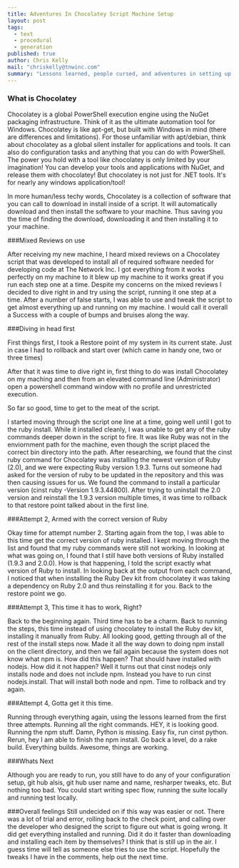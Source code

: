 ```yaml
---
title: Adventures In Chocolatey Script Machine Setup
layout: post
tags: 
  - text
  - procedural
  - generation
published: true
author: Chris Kelly
mail: "chriskelly@tnwinc.com"
summary: "Lessons learned, people cursed, and adventures in setting up a new development machine using a Chocolatey Script."
---
```


### What is Chocolatey
Chocolatey is a global PowerShell execution engine using the NuGet packaging infrastructure. Think of it as the ultimate automation tool for Windows.  Chocolatey is like apt-get, but built with Windows in mind (there are differences and limitations). For those unfamiliar with apt/debian, think about chocolatey as a global silent installer for applications and tools. It can also do configuration tasks and anything that you can do with PowerShell. The power you hold with a tool like chocolatey is only limited by your imagination!  You can develop your tools and applications with NuGet, and release them with chocolatey!
But chocolatey is not just for .NET tools. It's for nearly any windows application/tool!


In more human/less techy words, Chocolatey is a collection of software that you can call to download in install inside of a script.  It will automatically download and then install the software to your machine.  Thus saving you the time of finding the download, downloading it and then installing it to your machine.



###Mixed Reviews on use

After receiving my new machine, I heard mixed reviews on a Chocolatey script that was developed to install all of required software needed for developing code at The Network Inc.  I got everything from it works perfectly on my machine to it blew up my machine to it works great if you run each step one at a time.   Despite my concerns on the mixed reviews I decided to dive right in and try using the script, running it one step at a time.  After a number of false starts, I was able to use and tweak the script to get almost everything up and running on my machine.  I would call it overall a Success with a couple of bumps and bruises along the way.


###Diving in head first

First things first, I took a Restore point of my system in its current state.  Just in case I had to rollback and start over (which came in handy one, two or three times)

After that it was time to dive right in, first thing to do was install Chocolatey on my maching and then from an elevated command line (Administrator) open a powershell command window with no profile and unrestricted execution.

So far so good, time to get to the meat of the script.

I started moving through the script one line at a time, going well until I got to the ruby install.   While it installed cleanly, I was unable to get any of the ruby commands deeper down in the script to fire.  It was like Ruby was not in the enviornment path for the machine, even though the script placed the correct bin directory into the path.   After researching, we found that the cinst ruby command for Chocolatey was installing the newest version of Ruby (2.0), and we were expecting Ruby version 1.9.3.  Turns out someone had asked for the version of ruby to be updated in the repository and this was then causing issues for us.   We found the command to install a particular version (cinst ruby -Version 1.9.3.44800).   After trying to uninstall the 2.0 version and reinstall the 1.9.3 version multiple times, it was time to rollback to that restore point talked about in the first line.


###Attempt 2, Armed with the correct version of Ruby

Okay time for attempt number 2.  Starting again from the top, I was able to this time get the correct version of ruby installed.  I kept moving through the list and found that my ruby commands were still not working.  In looking at what was going on, I found that I still have both versions of Ruby installed (1.9.3 and 2.0.0). How is that happening, I told the script exactly what version of Ruby to install.   In looking back at the output from each command, I noticed that when installing the Ruby Dev kit from chocolatey it was taking a dependency on Ruby 2.0 and thus reinstalling it for you.   Back to the restore point we go.

###Attempt 3, This time it has to work, Right?

Back to the beginning again.  Third time has to be a charm.  Back to running the steps, this time instead of using chocolatey to install the Ruby dev kit, installing it manually from Ruby.  All looking good, getting through all of the rest of the install steps now. Made it all the way down to doing npm install on the client directory, and then we fail again because the system does not know what npm is.  How did this happen?  That should have installed with nodejs.  How did it not happen?  Well it turns out that cinst nodejs only installs node and does not include npm.  Instead you have to run cinst nodejs.install.  That will install both node and npm.  Time to rollback and try again.

###Attempt 4, Gotta get it this time.

Running through everything again, using the lessons learned from the first three attempts.  Running all the right commands.  HEY, it is looking good. Running the npm stuff.  Damn, Python is missing.  Easy fix, run cinst python.  Rerun, hey I am able to finish the npm install.  Go back a level, do a rake build.  Everything builds.  Awesome, things are working.

###Whats Next

Although you are ready to run, you still have to do any of your configuration setup, git hub alsis, git hub user name and name, resharper tweaks, etc.   But nothing too bad. You could start writing spec flow, running the suite locally and running test locally.

###Overall feelings
Still undecided on if this way was easier or not.  There was a lot of trial and error, rolling back to the check point, and calling over the developer who designed the script to figure out what is going wrong.  It did get everything installed and running.  Did it do it faster than downloading and installing each item by themselves?  I think that is still up in the air.  I guess time will tell as someone else tries to use the script.  Hopefully the tweaks I have in the comments, help out the next time.